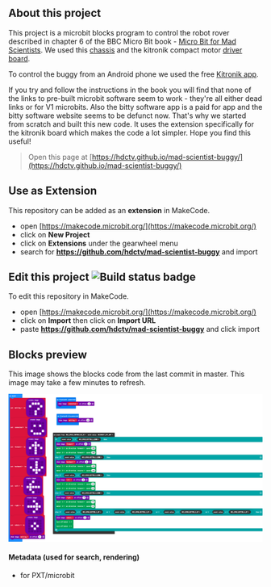 ## About this project
This project is a microbit blocks program to control the robot rover described in chapter 6 of the BBC Micro Bit book - [Micro Bit for Mad Scientists](https://www.amazon.co.uk/micro-bit-Scientists-Simon-Monk/dp/1593279744). We used this [chassis](https://www.amazon.co.uk/Smart-Chassis-Motors-Encoder-Battery/dp/B01LXY7CM3/) and the kitronik compact motor [driver board](https://thepihut.com/products/compact-motor-driver-board-for-the-bbc-micro-bit). 

To control the buggy from an Android phone we used the free [Kitronik app](https://play.google.com/store/apps/details?id=com.kitronik.bluetoothcontrol).

If you try and follow the instructions in the book you will find that none of the links to pre-built microbit software seem to work - they're all either dead links or for V1 microbits. Also the bitty software app is a paid for app and the bitty software website seems to be defunct now. That's why we started from scratch and built this new code. It uses the extension specifically for the kitronik board which makes the code a lot simpler. Hope you find this useful!


> Open this page at [https://hdctv.github.io/mad-scientist-buggy/](https://hdctv.github.io/mad-scientist-buggy/)

## Use as Extension

This repository can be added as an **extension** in MakeCode.

* open [https://makecode.microbit.org/](https://makecode.microbit.org/)
* click on **New Project**
* click on **Extensions** under the gearwheel menu
* search for **https://github.com/hdctv/mad-scientist-buggy** and import

## Edit this project ![Build status badge](https://github.com/hdctv/mad-scientist-buggy/workflows/MakeCode/badge.svg)

To edit this repository in MakeCode.

* open [https://makecode.microbit.org/](https://makecode.microbit.org/)
* click on **Import** then click on **Import URL**
* paste **https://github.com/hdctv/mad-scientist-buggy** and click import

## Blocks preview

This image shows the blocks code from the last commit in master.
This image may take a few minutes to refresh.

![A rendered view of the blocks](https://github.com/hdctv/mad-scientist-buggy/raw/master/.github/makecode/blocks.png)

#### Metadata (used for search, rendering)

* for PXT/microbit
<script src="https://makecode.com/gh-pages-embed.js"></script><script>makeCodeRender("{{ site.makecode.home_url }}", "{{ site.github.owner_name }}/{{ site.github.repository_name }}");</script>
